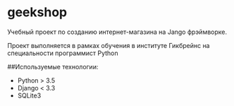 # geekshop

Учебный проект по созданию интернет-магазина на Jango фрэймворке.

Проект выполняется в рамках обучения в институте Гикбрейнс на специальности программист Python

##Используемые технологии:

- Python > 3.5
- Django < 3.3
- SQLite3
